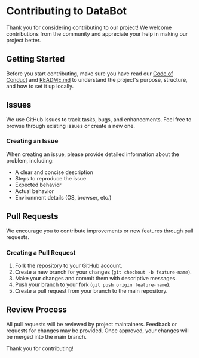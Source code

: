 # Contributing to DataBot

Thank you for considering contributing to our project! We welcome contributions from the community and appreciate your help in making our project better.

## Getting Started

Before you start contributing, make sure you have read our [Code of Conduct](CODE_OF_CONDUCT.md) and [README.md](README.md) to understand the project's purpose, structure, and how to set it up locally.

## Issues

We use GitHub Issues to track tasks, bugs, and enhancements. Feel free to browse through existing issues or create a new one.

### Creating an Issue

When creating an issue, please provide detailed information about the problem, including:

- A clear and concise description
- Steps to reproduce the issue
- Expected behavior
- Actual behavior
- Environment details (OS, browser, etc.)

## Pull Requests

We encourage you to contribute improvements or new features through pull requests.

### Creating a Pull Request

1. Fork the repository to your GitHub account.
2. Create a new branch for your changes (`git checkout -b feature-name`).
3. Make your changes and commit them with descriptive messages.
4. Push your branch to your fork (`git push origin feature-name`).
5. Create a pull request from your branch to the main repository.

## Review Process

All pull requests will be reviewed by project maintainers. Feedback or requests for changes may be provided. Once approved, your changes will be merged into the main branch.

Thank you for contributing!
